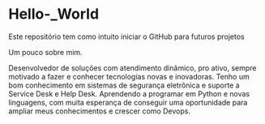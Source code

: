 # Hello-_World
Este repositório tem como intuito iniciar  o GitHub para futuros projetos

Um pouco sobre mim.

Desenvolvedor de soluções com atendimento dinâmico, pro ativo, sempre motivado a fazer e conhecer tecnologias novas e inovadoras. Tenho um bom conhecimento em sistemas de segurança eletrônica e suporte a Service Desk e Help Desk. Aprendendo a programar em Python e novas linguagens, com muita esperança de conseguir uma oportunidade para ampliar meus conhecimentos e crescer como Devops.

